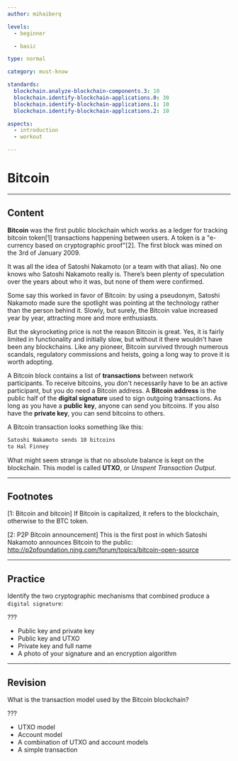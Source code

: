 ```yaml
---
author: mihaiberq

levels:
  - beginner

  - basic

type: normal

category: must-know

standards:
  blockchain.analyze-blockchain-components.3: 10
  blockchain.identify-blockchain-applications.0: 30
  blockchain.identify-blockchain-applications.1: 10
  blockchain.identify-blockchain-applications.2: 10

aspects:
  - introduction
  - workout

---
```

# Bitcoin

---
## Content


**Bitcoin** was the first public blockchain which works as a ledger for tracking bitcoin token[1] transactions happening between users. A token is a "e-currency based on cryptographic proof"[2]. The first block was mined on the 3rd of January 2009.
             	
It was all the idea of Satoshi Nakamoto (or a team with that alias). No one knows who Satoshi Nakamoto really is. There’s been plenty of speculation over the years about who it was, but none of them were confirmed.
             	
Some say this worked in favor of Bitcoin: by using a pseudonym, Satoshi Nakamoto made sure the spotlight was pointing at the technology rather than the person behind it. Slowly, but surely, the Bitcoin value increased year by year, attracting more and more enthusiasts.
             	
But the skyrocketing price is not the reason Bitcoin is great. Yes, it is fairly limited in functionality and initially slow, but without it there wouldn't have been any blockchains. Like any pioneer, Bitcoin survived through numerous scandals, regulatory commissions and heists, going a long way to prove it is worth adopting.
             	
A Bitcoin block contains a list of **transactions** between network participants. To receive bitcoins, you don't necessarily have to be an active participant, but you do need a Bitcoin address. A **Bitcoin address** is the public half of the **digital signature** used to sign outgoing transactions. As long as you have a **public key**, anyone can send you bitcoins. If you also have the **private key**, you can send bitcoins to others.
             	
A Bitcoin transaction looks something like this:
             	
```bash
Satoshi Nakamoto sends 10 bitcoins
to Hal Finney
```
             	
What might seem strange is that no absolute balance is kept on the blockchain. This model is called **UTXO**, or *Unspent Transaction Output*.


---
## Footnotes
[1: Bitcoin and bitcoin]
If Bitcoin is capitalized, it refers to the blockchain, otherwise to the BTC token.

[2: P2P Bitcoin announcement]
This is the first post in which Satoshi Nakamoto announces Bitcoin to the public: http://p2pfoundation.ning.com/forum/topics/bitcoin-open-source

---
## Practice

Identify the two cryptographic mechanisms that combined produce a `digital signature`:
             	
???
             	
* Public key and private key
* Public key and UTXO
* Private key and full name
* A photo of your signature and an encryption algorithm


---
## Revision

What is the transaction model used by the Bitcoin blockchain?
             	
???
             	
* UTXO model
* Account model
* A combination of UTXO and account models
* A simple transaction

